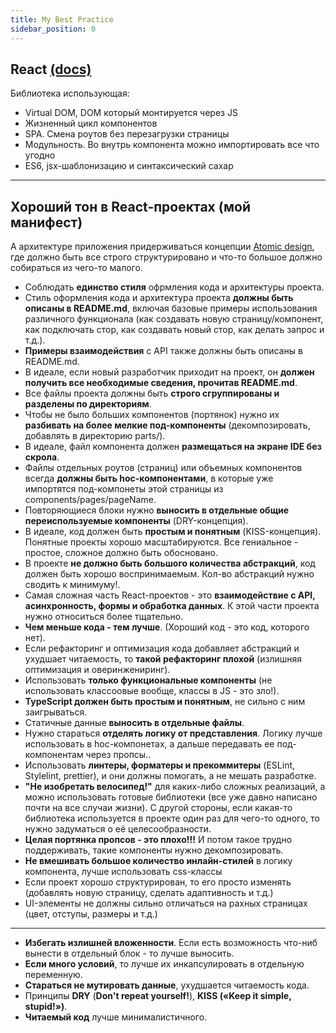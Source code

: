 ```yaml
---
title: My Best Practice
sidebar_position: 0
---
```


## React [(docs)](https://ru.reactjs.org/)

Библиотека использующая:

- Virtual DOM, DOM который монтируется через JS 
- Жизненный цикл компонентов
- SPA. Смена роутов без перезагрузки страницы
- Модульность. Во внутрь компонента можно импортировать все что угодно
- ES6, jsx-шаблонизацию и синтаксический сахар

***

## Хороший тон в React-проектах (мой манифест)

А архитектуре приложения придерживаться концепции [Atomic design](https://bradfrost.com/blog/post/atomic-web-design/), где должно быть все строго структурировано и что-то большое должно собираться из чего-то малого.

- Соблюдать **единство стиля** офрмления кода и архитектуры проекта.
- Стиль оформления кода и архитектура проекта **должны быть описаны в README.md**, включая базовые примеры использования различного функционала (как создавать новую страницу/компонент, как подключать стор, как создавать новый стор, как делать запрос и т.д.).
- **Примеры взаимодействия** с API также должны быть описаны в README.md.
- В идеале, если новый разработчик приходит на проект, он **должен получить все необходимые сведения, прочитав README.md**.
- Все файлы проекта должны быть **строго сгруппированы и разделены по директориям**.
- Чтобы не было больших компонентов (портянок) нужно их **разбивать на более мелкие под-компоненты** (декомпозировать, добавлять в директорию parts/).
- В идеале, файл компонента должен **размещаться на экране IDE без скрола**.
- Файлы отдельных роутов (страниц) или объемных компонентов всегда **должны быть hoc-компонентами**, в которые уже импортятся под-компонеты этой страницы из components/pages/pageName.
- Повторяющиеся блоки нужно **выносить в отдельные общие переиспользуемые компоненты** (DRY-концепция).
- В идеале, код должен быть **простым и понятным** (KISS-концепция). Понятные проекты хорошо масштабируются. Все гениальное - простое, сложное должно быть обосновано.
- В проекте **не должно быть большого количества абстракций**, код должен быть хорошо воспринимаемым. Кол-во абстракций нужно сводить к минимуму!.
- Самая сложная часть React-проектов - это **взаимодействие с API, асинхронность, формы и обработка данных**. К этой части проекта нужно относиться более тщательно.
- **Чем меньше кода - тем лучше**. (Хороший код - это код, которого нет).
- Если рефакторинг и оптимизация кода добавляет абстракций и ухудшает читаемость, то **такой рефакторинг плохой** (излишняя оптимизация и оверинжениринг).
- Использовать **только функциональные компоненты** (не использовать классоовые вообще, классы в JS - это зло!).
- **TypeScript должен быть простым и понятным**, не сильно с ним заигрываться.
- Статичные данные **выносить в отдельные файлы**.
- Нужно стараться **отделять логику от представления**. Логику лучше использовать в hoc-компонетах, а дальше передавать ее под-компонентам через пропсы..
- Использовать **линтеры, форматеры и прекоммитеры** (ESLint, Stylelint, prettier), и они должны помогать, а не мешать разработке.
- **"Не изобретать велосипед!"** для каких-либо сложных реализаций, а можно использовать готовые библиотеки (все уже давно написано почти на все случаи жизни). С другой стороны, если какая-то библиотека используется в проекте один раз для чего-то одного, то нужно задуматься о её целесообразности.
- **Целая портянка пропсов - это плохо!!!** И потом такое трудно поддерживать, такие компоненты нужно декомпозировать.
- **Не вмешивать большое количество инлайн-стилей** в логику компонента, лучше использовать css-классы
- Если проект хорошо структурирован, то его просто изменять (добавлять новую страницу, сделать адаптивность и т.д.)
- UI-элементы не должны сильно отличаться на рахных страницах (цвет, отступы, размеры и т.д.)
***
- **Избегать излишней вложенности**. Если есть возможность что-ниб вынести в отдельный блок - то лучше выносить.
- **Еcли много условий**, то лучше их инкапсулировать в отдельную переменную.
- **Стараться не мутировать данные**, ухудшается читаемость кода.
- Принципы **DRY** (**Don't repeat yourself!**), **KISS («Keep it simple, stupid!»)**.
- **Читаемый код** лучше минималистичного.
